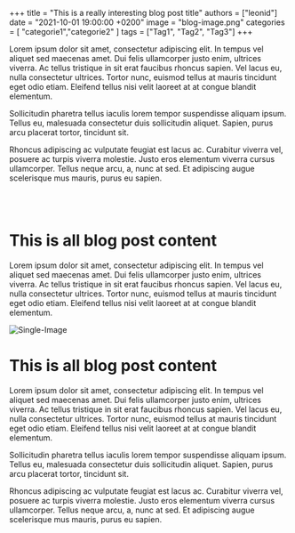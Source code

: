 +++
title = "This is a really interesting blog post title"
authors = ["leonid"]
date = "2021-10-01 19:00:00 +0200"
image = "blog-image.png"
categories = [ "categorie1","categorie2" ]
tags = ["Tag1", "Tag2", "Tag3"]
+++

Lorem ipsum dolor sit amet, consectetur adipiscing elit. In tempus vel aliquet sed maecenas amet. Dui felis ullamcorper justo enim, ultrices viverra. Ac tellus tristique in sit erat faucibus rhoncus sapien. Vel lacus eu, nulla consectetur ultrices. Tortor nunc, euismod tellus at mauris tincidunt eget odio etiam. Eleifend tellus nisi velit laoreet at at congue blandit elementum. 

Sollicitudin pharetra tellus iaculis lorem tempor suspendisse aliquam ipsum. Tellus eu, malesuada consectetur duis sollicitudin  aliquet.   Sapien, purus arcu placerat tortor, tincidunt sit. 

Rhoncus adipiscing ac vulputate feugiat est lacus ac. Curabitur viverra vel, posuere ac turpis viverra molestie. Justo eros elementum viverra cursus ullamcorper. Tellus neque arcu, a, nunc at sed. Et adipiscing augue scelerisque mus mauris, purus eu sapien.


<br><br>


# This is all blog post content

Lorem ipsum dolor sit amet, consectetur adipiscing elit. In tempus vel aliquet sed maecenas amet. Dui felis ullamcorper justo enim, ultrices viverra. Ac tellus tristique in sit erat faucibus rhoncus sapien. Vel lacus eu, nulla consectetur ultrices. Tortor nunc, euismod tellus at mauris tincidunt eget odio etiam. Eleifend tellus nisi velit laoreet at at congue blandit elementum. 

![Single-Image](/img/blog/blog-single-image.png)

# This is all blog post content

Lorem ipsum dolor sit amet, consectetur adipiscing elit. In tempus vel aliquet sed maecenas amet. Dui felis ullamcorper justo enim, ultrices viverra. Ac tellus tristique in sit erat faucibus rhoncus sapien. Vel lacus eu, nulla consectetur ultrices. Tortor nunc, euismod tellus at mauris tincidunt eget odio etiam. Eleifend tellus nisi velit laoreet at at congue blandit elementum. 

Sollicitudin pharetra tellus iaculis lorem tempor suspendisse aliquam ipsum. Tellus eu, malesuada consectetur duis sollicitudin  aliquet.   Sapien, purus arcu placerat tortor, tincidunt sit. 

Rhoncus adipiscing ac vulputate feugiat est lacus ac. Curabitur viverra vel, posuere ac turpis viverra molestie. Justo eros elementum viverra cursus ullamcorper. Tellus neque arcu, a, nunc at sed. Et adipiscing augue scelerisque mus mauris, purus eu sapien.